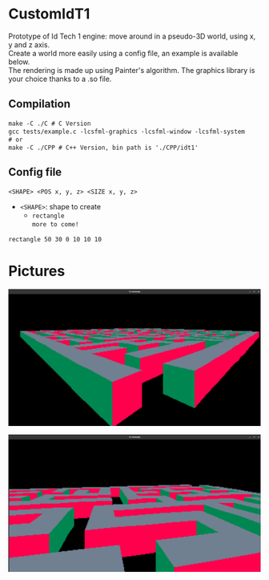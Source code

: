 # CustomIdT1

Prototype of Id Tech 1 engine: move around in a pseudo-3D world, using x, y and z axis. <br>
Create a world more easily using a config file, an example is available below. <br>
The rendering is made up using Painter's algorithm. The graphics library is your choice thanks to a .so file.

## Compilation

```shell
make -C ./C # C Version
gcc tests/example.c -lcsfml-graphics -lcsfml-window -lcsfml-system
# or
make -C ./CPP # C++ Version, bin path is './CPP/idt1'
```

## Config file

```
<SHAPE> <POS x, y, z> <SIZE x, y, z>
```

- `<SHAPE>`: shape to create
  - `rectangle` <br>
`more to come!`

```
rectangle 50 30 0 10 10 10
```

# Pictures

![the maze is seen above it, a part is pixelized because too far away. The maze has their walls fuschia and green.](./assets/maze1.png "view onto maze")

![the maze is seen above it. The maze has their walls fuschia and green.](./assets/maze2.png "view onto maze")